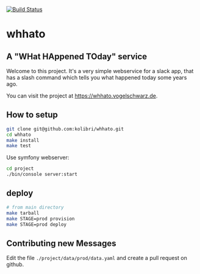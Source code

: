 [![Build Status](https://travis-ci.org/kolibri/whhato.svg?branch=master)](https://travis-ci.org/kolibri/whhato)


# whhato

## A "WHat HAppened TOday" service

Welcome to this project. It's a very simple webservice for a slack app, that has a slash command which tells you what happened today some years ago.

You can visit the project at https://whhato.vogelschwarz.de.

## How to setup

```bash
git clone git@github.com:kolibri/whhato.git
cd whhato
make install
make test
```

Use symfony webserver:

```bash
cd project
./bin/console server:start
```

## deploy

```bash
# from main directory
make tarball
make STAGE=prod provision
make STAGE=prod deploy
```

## Contributing new Messages

Edit the file `./project/data/prod/data.yaml` and create a pull request on github.
